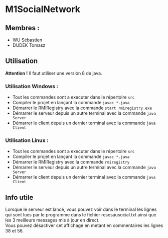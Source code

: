 # M1SocialNetwork

## Membres :

* WU Sébastien
* DUDEK Tomasz

## Utilisation

**Attention !**  Il faut utiliser une version 8 de java.

### Utilisation Windows :

* Tout les commandes sont a executer dans le répertoire `src`
* Compiler le projet en lançant la commande `javac *.java`
* Démarrer le RMIRegistry avec la commande `start rmiregistry.exe`
* Démarrer le serveur depuis un autre terminal avec la commande `java Server`
* Démarrer le client depuis un dernier terminal avec la commande `java Client`

### Utilisation Linux :

* Tout les commandes sont a executer dans le répertoire `src`
* Compiler le projet en lançant la commande `javac *.java`
* Démarrer le RMIRegistry avec la commande `rmiregistry`
* Démarrer le serveur depuis un autre terminal avec la commande `java Server`
* Démarrer le client depuis un dernier terminal avec la commande `java Client`

## Info utile

Lorsque le serveur est lancé, vous pouvez voir dans le terminal les lignes qui sont lues par le programme dans le fichier resesausocial.txt ainsi que les 3 meilleurs messages mis à jour en direct. </br> 
Vous pouvez désactiver cet affichage en metant en commentaires les lignes 38 et 56.
